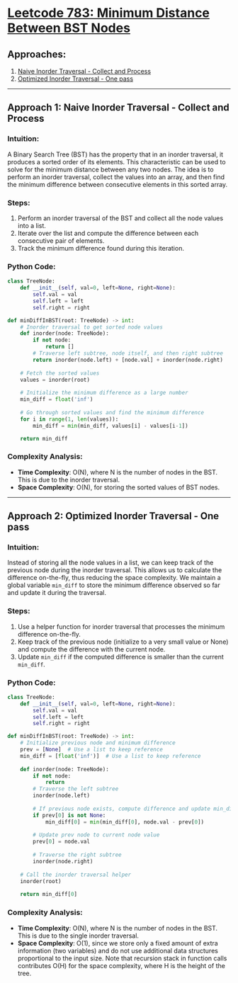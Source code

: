 # [Leetcode 783: Minimum Distance Between BST Nodes](https://leetcode.com/problems/minimum-distance-between-bst-nodes/)

## Approaches:
1. [Naive Inorder Traversal - Collect and Process](#approach-1)
2. [Optimized Inorder Traversal - One pass](#approach-2)

---

## Approach 1: Naive Inorder Traversal - Collect and Process

### Intuition:
A Binary Search Tree (BST) has the property that in an inorder traversal, it produces a sorted order of its elements. This characteristic can be used to solve for the minimum distance between any two nodes. The idea is to perform an inorder traversal, collect the values into an array, and then find the minimum difference between consecutive elements in this sorted array.

### Steps:
1. Perform an inorder traversal of the BST and collect all the node values into a list.
2. Iterate over the list and compute the difference between each consecutive pair of elements.
3. Track the minimum difference found during this iteration.

### Python Code:

```python
class TreeNode:
    def __init__(self, val=0, left=None, right=None):
        self.val = val
        self.left = left
        self.right = right

def minDiffInBST(root: TreeNode) -> int:
    # Inorder traversal to get sorted node values
    def inorder(node: TreeNode):
        if not node:
            return []
        # Traverse left subtree, node itself, and then right subtree
        return inorder(node.left) + [node.val] + inorder(node.right)
    
    # Fetch the sorted values
    values = inorder(root)
    
    # Initialize the minimum difference as a large number
    min_diff = float('inf')
    
    # Go through sorted values and find the minimum difference
    for i in range(1, len(values)):
        min_diff = min(min_diff, values[i] - values[i-1])

    return min_diff
```

### Complexity Analysis:
- **Time Complexity**: O(N), where N is the number of nodes in the BST. This is due to the inorder traversal.
- **Space Complexity**: O(N), for storing the sorted values of BST nodes.

---

## Approach 2: Optimized Inorder Traversal - One pass

### Intuition:
Instead of storing all the node values in a list, we can keep track of the previous node during the inorder traversal. This allows us to calculate the difference on-the-fly, thus reducing the space complexity. We maintain a global variable `min_diff` to store the minimum difference observed so far and update it during the traversal.

### Steps:
1. Use a helper function for inorder traversal that processes the minimum difference on-the-fly.
2. Keep track of the previous node (initialize to a very small value or None) and compute the difference with the current node.
3. Update `min_diff` if the computed difference is smaller than the current `min_diff`.

### Python Code:

```python
class TreeNode:
    def __init__(self, val=0, left=None, right=None):
        self.val = val
        self.left = left
        self.right = right

def minDiffInBST(root: TreeNode) -> int:
    # Initialize previous node and minimum difference
    prev = [None]  # Use a list to keep reference
    min_diff = [float('inf')]  # Use a list to keep reference
    
    def inorder(node: TreeNode):
        if not node:
            return
        # Traverse the left subtree
        inorder(node.left)
        
        # If previous node exists, compute difference and update min_diff
        if prev[0] is not None:
            min_diff[0] = min(min_diff[0], node.val - prev[0])
        
        # Update prev node to current node value
        prev[0] = node.val
        
        # Traverse the right subtree
        inorder(node.right)
    
    # Call the inorder traversal helper
    inorder(root)
    
    return min_diff[0]
```

### Complexity Analysis:
- **Time Complexity**: O(N), where N is the number of nodes in the BST. This is due to the single inorder traversal.
- **Space Complexity**: O(1), since we store only a fixed amount of extra information (two variables) and do not use additional data structures proportional to the input size. Note that recursion stack in function calls contributes O(H) for the space complexity, where H is the height of the tree.

